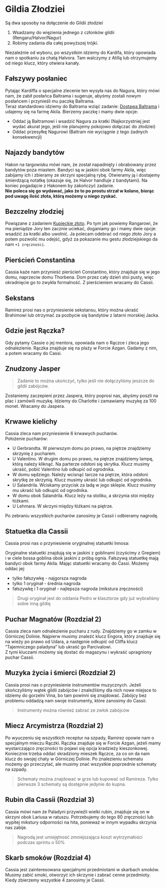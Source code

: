 # Gildia Złodziei

Są dwa sposoby na dołączenie do Gildii złodziei

1. Wsadzamy do więzienia jednego z członków gildii (Rengaru/Halvor/Nagur)
2. Robimy zadania dla całej powyższej trójki.

Niezależnie od wyboru, po wszystkim idziemy do Kardifa, który opowiada nam o spotkaniu za chatą Halvora. Tam walczymy z Atillą lub otrzymujemy od niego klucz, który otwiera kanały.

## Fałszywy posłaniec

Pytając Kardiffa o specjalne zlecenie ten wysyła nas do Nagura, który mówi nam, że zabił posłańca Baltrama i sugeruje, abyśmy zostali nowym posłańcem i przynieśli mu paczkę Baltrama.  
Teraz standardowo idziemy do Baltrama wziąć zadanie: [Dostawa Baltrama](https://nb.mody.sefaris.eu/#/sekcje/zadania/rozdzial_i?id=dostawa-baltrama) i udajemy się na farmę Akila. Bierzemy paczkę i mamy dwie opcje:  
- Oddać ją Baltramowi i wsadzić Nagura za kratki (Najkorzystniej jest wydać akurat jego, jeśli nie planujemy pokojowo dołączać do złodziei)  
- Oddać przesyłkę Nagurowi (Baltram nie wyciągnie z tego żadnych konsekwencji)

## Najazdy bandytów

Hakon na targowisku mówi nam, że został napadnięty i obrabowany przez bandytów poza miastem. Bandyci są w jaskini obok farmy Akila, więc zabijamy ich i zbieramy ze skrzyni specjalną rybę. Otwieramy ją i dostajemy śmierdzącą notatkę (okazuje się, że Halvor handluje z bandytami). Na koniec pogadajcie z Hakonem by zakończyć zadanie.  
**Nie poleca się go wydawać, jako że to po prostu strzał w kolano, biorąc pod uwagę ilość złota, którą możemy u niego zyskać.**

## Bezczelny złodziej

Powiązane z zadaniem [Kupieckie złoto](https://nb.mody.sefaris.eu/#/sekcje/zadania/rozdzial_i?id=kupieckie-z%c5%82oto). Po tym jak powiemy Rangarowi, że ma pieniądze Jory ten zacznie uciekać, doganiamy go i mamy dwie opcje: wsadzić za kratki albo uwolnić. Ja polecam odebrać od niego złoto Jory a potem pozwolić mu odejść, gdyż za pokazanie mu gestu złodziejskiego da nam `+1 zręczności`.

## Pierścień Constantina

Cassia każe nam przynieść pierścień Constantino, który znajduje się w jego domu, naprzeciw domu Thorbena. Dom przez cały dzień stoi pusty, więc okradnięcie go to zwykła formalność. Z pierścieniem wracamy do Cassii.

## Sekstans

Ramirez prosi nas o przyniesienie sekstansu, który można ukraść Brahimowi lub otrzymać za pozbycie się bandytów z latarni morskiej Jacka.

## Gdzie jest Rączka?

Gdy pytamy Cassie o jej mentora, opowiada nam o Rączce i zleca jego odnalezienie. Rączka znajduje się na plaży w Forcie Azgan. Gadamy z nim, a potem wracamy do Cassi.

## Znudzony Jasper

> Zadanie to można ukończyć, tylko jeśli nie dołączyliśmy jeszcze do gildii zabójców.

Zostaniemy zaczepieni przez Jaspera, który poprosi nas, abyśmy poszli na plac i zamówili muzykę. Idziemy do Charlotte i zamawiamy muzykę za 100 monet. Wracamy do Jaspera.

## Krwawe kielichy

Cassia zleca nam przyniesienie 6 krwawych pucharów.  
Położenie pucharów:
- U Gerbrandta. W pierwszym domu po prawo, na piętrze znajdziemy skrzynię z pucharem.
- U Valentino. W drugim domu po prawo, na piętrze znajdziemy lampę, którą należy kliknąć. Na parterze odsłoni się skrytka. Klucz musimy ukraść, pobić Valentino lub odkupić od ogrodnika.
- W domu sędziego. Należy wcisnąć tarcze na piętrze, która odsłoni skrytkę ze skrzynią. Klucz musimy ukraść lub odkupić od ogrodnika.
- U Salandrila. Wciskamy przycisk za ladą w jego sklepie. Klucz musimy mu ukraść lub odkupić od ogrodnika.
- W domu obok Salandrila. Klucz leży na stoliku, a skrzynia stoi między łóżkami.
- U Lehmara. W skrzyni między łóżkami na piętrze.

Po zebraniu wszystkich pucharów zanosimy je Cassii i odbieramy nagrodę.

## Statuetka dla Cassii

Cassia prosi nas o przyniesienie oryginalnej statuetki Innosa:

Oryginalne statuetki znajdują się w jaskini z goblinami (czyścimy z Gregiem) i w ciele bossa goblina obok jaskini z próbą ognia. Fałszywą statuetkę mają bandyci obok farmy Akila. Mając statuetki wracamy do Cassi. Możemy oddac jej:
- tylko fałszywkę - najgorsza nagroda
- tylko 1 oryginał - średnia nagroda
- fałszywkę i 1 oryginał - najlepsza nagroda (mikstura zręczności)
> Drugi oryginał jest do oddania Pedro w klasztorze gdy już wybraliśmy sobie inną gildię

## Puchar Magnatów (Rozdział 2)

Cassia zleca nam odnalezienie pucharu z rudy. Znajdziemy go w zamku w Górniczej Dolinie. Najpierw musimy znaleźć klucz Engora, który znajduje się na wieży po prawo od Udara, a następnie odkupić od Cliffa klucz “Tajemniczego paladyna” lub ukraść go Parcivalowi.  
Z tymi kluczami możemy się dostać do magazynu i wykraść upragniony puchar Cassii.

## Muzyka życia i śmierci (Rozdział 2)

Cassia prosi nas o przyniesienie instrumentów muzycznych. Jeżeli skończyliśmy wątek gildii zabójców i znaleźliśmy dla nich nowe miejsce to idziemy do gorzelni Vina, bo tam powinni się znajdować. Zabójcy bez problemu oddadzą nam swoje instrumenty, które zanosimy do Cassii.
> Instrumenty można również zabrać ze zwłok zabójców

## Miecz Arcymistrza (Rozdział 2)

Po wyuczeniu się wszystkich receptur na szpady, Ramirez opowie nam o specjalnym mieczu Rączki. Rączka znajduje się w Forcie Azgan, jeżeli mamy wystarczająco zręczności to pojawi się opcja kradzieży kieszonkowej. Koniecznie trzeba oddać skradziony mieszek Rączce, za co on da nam klucz do swojej chaty w Górniczej Dolinie. Po znalezieniu schematu możemy go przeczytać, ale musimy znać wszystkie poprzednie schematy na szpady.
> Schematy można znajdować w grze lub kupować od Ramireza. Tylko pierwsze 3 schematy są dostępnie jedynie do kupna.

## Rubin dla Cassii (Rozdział 3)

Cassia mówi nam że Paladyni przywieźli wielki rubin, znajduje się on w skrzyni obok Lariusa w ratuszu. Potrzebujemy do tego 80 zręczności lub wypitej mikstury odporności na hita, ponieważ w innym wypadku skrzynia nas zabije.
> Nagrodą jest umiejętność zmniejszająca koszt wytrzymałości podczas sprintu o 50%

## Skarb smoków (Rozdział 4)

Cassia jest zainteresowana specjalnymi przedmiotami w skarbach smoków. Musimy zabić smoki, otworzyć ich skrzynie i zabrać cenne przedmioty. Kiedy zbierzemy wszystkie 4 zanosimy je Cassii.
